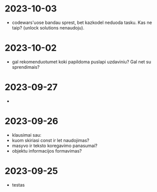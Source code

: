 # 2023-10-03
- codewars'uose bandau sprest, bet kazkodel neduoda tasku. Kas ne taip? (unlock solutions nenaudoju).
# 2023-10-02
- gal rekomenduotumet koki papildoma puslapi uzdaviniu? Gal net su sprendimais?
# 2023-09-27
- 
# 2023-09-26
- klausimai sau:
- kuom skiriasi const ir let naudojimas?
- masyvo ir teksto koregavimo panasumai?
- objektu informacijos formavimas?

# 2023-09-25
- testas
